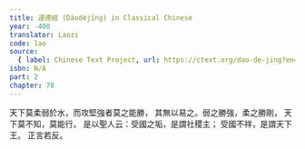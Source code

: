 ```yaml
---
title: 道德經 (Dàodéjīng) in Classical Chinese
year: -400
translator: Laozi
code: lao
source:
  { label: Chinese Text Project, url: https://ctext.org/dao-de-jing?en=off }
isbn: N/A
part: 2
chapter: 78
---
```


天下莫柔弱於水，而攻堅強者莫之能勝，
其無以易之。弱之勝強，柔之勝剛，
天下莫不知，莫能行。
是以聖人云：受國之垢，是謂社稷主；
受國不祥，是謂天下王。
正言若反。
